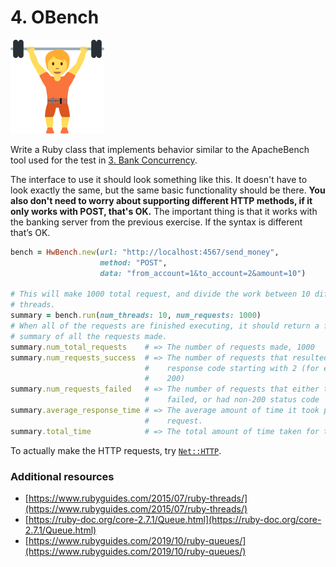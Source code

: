 # 4. OBench

![thumb](thumb.png)

Write a Ruby class that implements behavior similar to the ApacheBench tool used for the test in [3. Bank Concurrency](../03-bank-concurrency-***••(distributed-systems,sql,ruby)).

The interface to use it should look something like this. It doesn't have to look exactly the same, but the same basic functionality should be there. **You also don't need to worry about supporting different HTTP methods, if it only works with POST, that's OK.** The important thing is that it works with the banking server from the previous exercise. If the syntax is different that’s OK.

```ruby
bench = HwBench.new(url: "http://localhost:4567/send_money",
                    method: "POST",
                    data: "from_account=1&to_account=2&amount=10")

# This will make 1000 total request, and divide the work between 10 different
# threads.
summary = bench.run(num_threads: 10, num_requests: 1000)
# When all of the requests are finished executing, it should return a final
# summary of all the requests made.
summary.num_total_requests    # => The number of requests made, 1000
summary.num_requests_success  # => The number of requests that resulted in
                              #    response code starting with 2 (for example,
                              #    200)
summary.num_requests_failed   # => The number of requests that either totally
                              #    failed, or had non-200 status code
summary.average_response_time # => The average amount of time it took per
                              #    request.
summary.total_time            # => The total amount of time taken for the test.
```

To actually make the HTTP requests, try [`Net::HTTP`](https://ruby-doc.org/stdlib-2.7.1/libdoc/net/http/rdoc/Net/HTTP.html).

### Additional resources

- [https://www.rubyguides.com/2015/07/ruby-threads/](https://www.rubyguides.com/2015/07/ruby-threads/)
- [https://ruby-doc.org/core-2.7.1/Queue.html](https://ruby-doc.org/core-2.7.1/Queue.html)
- [https://www.rubyguides.com/2019/10/ruby-queues/](https://www.rubyguides.com/2019/10/ruby-queues/)
